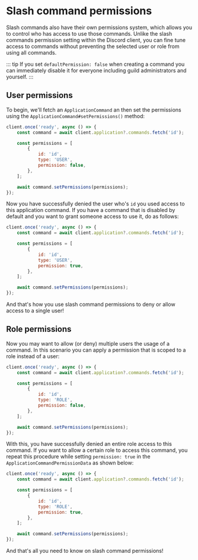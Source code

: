 # Slash command permissions

Slash commands also have their own permissions system, which allows you to control who has access to use those commands. Unlike the slash commands permission setting within the Discord client, you can fine tune access to commands without preventing the selected user or role from using all commands.

::: tip
If you set `defaultPermission: false` when creating a command you can immediately disable it for everyone including guild administrators and yourself.
:::

## User permissions

To begin, we'll fetch an `ApplicationCommand` an then set the permissions using the `ApplicationCommand#setPermissions()` method:

```js
client.once('ready', async () => {
	const command = await client.application?.commands.fetch('id');

	const permissions = [
		{
			id: 'id',
			type: 'USER',
			permission: false,
		},
	];

	await command.setPermissions(permissions);
});
```

Now you have successfully denied the user who's `id` you used access to this application command.
If you have a command that is disabled by default and you want to grant someone access to use it, do as follows:

```js {8}
client.once('ready', async () => {
	const command = await client.application?.commands.fetch('id');

	const permissions = [
		{
			id: 'id',
			type: 'USER',
			permission: true,
		},
	];

	await command.setPermissions(permissions);
});
```

And that's how you use slash command permissions to deny or allow access to a single user!


## Role permissions

Now you may want to allow (or deny) multiple users the usage of a command. In this scenario you can apply a permission that is scoped to a role instead of a user:

```js {7,8}
client.once('ready', async () => {
	const command = await client.application?.commands.fetch('id');

	const permissions = [
		{
			id: 'id',
			type: 'ROLE',
			permission: false,
		},
	];

	await command.setPermissions(permissions);
});
```

With this, you have successfully denied an entire role access to this command. If you want to allow a certain role to access this command, you repeat this procedure while setting `permission: true` in the `ApplicationCommandPermissionData` as shown below:

```js {8}
client.once('ready', async () => {
	const command = await client.application?.commands.fetch('id');

	const permissions = [
		{
			id: 'id',
			type: 'ROLE',
			permission: true,
		},
	];

	await command.setPermissions(permissions);
});
```

And that's all you need to know on slash command permissions!